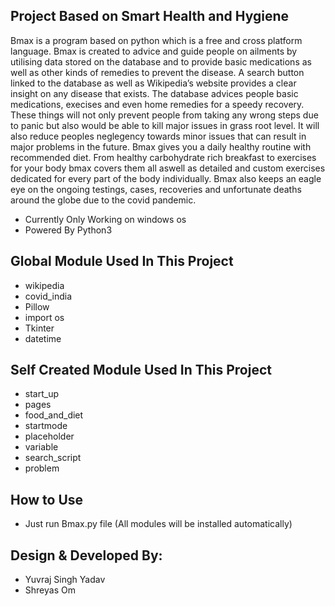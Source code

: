 ## Project Based on Smart Health and Hygiene

Bmax is a program based on python which is a free and cross platform language. Bmax is created to advice and guide people on ailments by utilising data stored on the database and to provide basic medications as well as other kinds of remedies to prevent the disease. A search button linked to the database as well as Wikipedia’s website provides a clear insight on any disease that exists. The database advices people basic
medications, execises and even home remedies for a speedy recovery. These things will not only prevent people from taking any wrong steps due to panic but also would be able to kill major issues in grass root level. It will also reduce peoples neglegency towards minor issues that can result in major problems in the future. Bmax gives you a daily healthy routine with recommended diet. From healthy carbohydrate rich breakfast to exercises for your body bmax covers them all aswell as detailed and custom exercises dedicated for every part of the body individually. Bmax also keeps an eagle eye on the ongoing testings, cases, recoveries and
unfortunate deaths around the globe due to the covid pandemic.


- Currently Only Working on windows os 
- Powered By Python3

## Global Module Used In This Project
- wikipedia
- covid_india
- Pillow
- import os
- Tkinter
- datetime


## Self Created Module Used In This Project
- start_up
- pages
- food_and_diet
- startmode
- placeholder
- variable
- search_script
- problem

## How to Use
- Just run Bmax.py file (All modules will be installed automatically)


## Design & Developed By:
- Yuvraj Singh Yadav
- Shreyas Om
